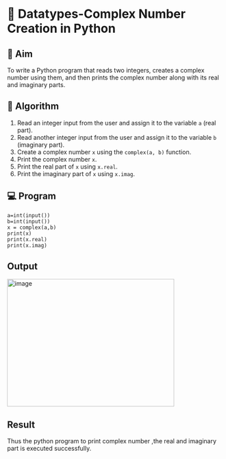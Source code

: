 # 🧮 Datatypes-Complex Number Creation in Python

## 🎯 Aim
To write a Python program that reads two integers, creates a complex number using them, and then prints the complex number along with its real and imaginary parts.

## 🧠 Algorithm
1. Read an integer input from the user and assign it to the variable `a` (real part).
2. Read another integer input from the user and assign it to the variable `b` (imaginary part).
3. Create a complex number `x` using the `complex(a, b)` function.
4. Print the complex number `x`.
5. Print the real part of `x` using `x.real`.
6. Print the imaginary part of `x` using `x.imag`.

## 💻 Program
```
a=int(input())
b=int(input())
x = complex(a,b)
print(x)
print(x.real)
print(x.imag)
```

## Output
<img width="390" height="298" alt="image" src="https://github.com/user-attachments/assets/64d85aa8-3cf8-4580-bcdc-68ea6aed8c93" />



## Result
Thus the python program to print complex number ,the real and imaginary part is executed successfully.

